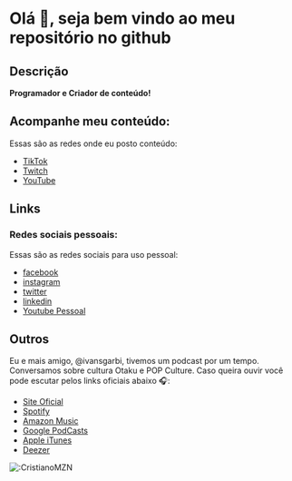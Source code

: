# Olá 👋, seja bem vindo ao meu repositório no github
## Descrição
**Programador e Criador de conteúdo!** 
## Acompanhe meu conteúdo:
Essas são as redes onde eu posto conteúdo:
- [TikTok](https://www.tiktok.com/@CristianoMZN)
- [Twitch](https://www.twitch.tv/CristianoMZN)
- [YouTube](https://www.youtube.com/channel/UCLCmAwLJU5s1qZ3gb8d6DBg)


## Links
### Redes sociais pessoais:
Essas são as redes sociais para uso pessoal:
 - [facebook](http://fb.com/CristianoMZN)
 - [instagram](https://www.instagram.com/cristianomzn/)
 - [twitter](https://twitter.com/CristianoMzn)
 - [linkedin](https://www.linkedin.com/in/cristiano-mozena-a7206857/)
 - [Youtube Pessoal](https://music.youtube.com/channel/UCLCmAwLJU5s1qZ3gb8d6DBg)

## Outros
Eu e mais amigo, @ivansgarbi, tivemos um podcast por um tempo. Conversamos sobre cultura Otaku e POP Culture. Caso queira ouvir você pode escutar pelos links oficiais abaixo 🎧:
 - [Site Oficial](https://bit.ly/2YU1aWu)
 - [Spotify](https://spoti.fi/3ng5TKj)
 - [Amazon Music](https://amzn.to/3AMgNvO)
 - [Google PodCasts](https://bit.ly/3BLYFni)
 - [Apple iTunes](https://apple.co/3AP4or3)
 - [Deezer](https://bit.ly/3FPyUov)


![:CristianoMZN](https://count.getloli.com/get/@:CristianoMZN?theme=rule34)
